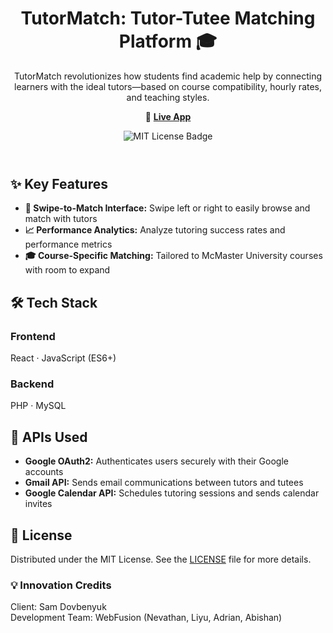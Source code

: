 <body>
  <header>
    <h1>TutorMatch: Tutor-Tutee Matching Platform 🎓</h1>
    <p>
      TutorMatch revolutionizes how students find academic help by connecting learners 
      with the ideal tutors—based on course compatibility, hourly rates, and teaching styles.
    </p>
    <p>
      🔗 <strong><a href="https://cs1xd3.cas.mcmaster.ca/~xiaol31/TutorMatch/" target="_blank" rel="noopener noreferrer">Live App</a></strong>
    </p>
    <img src="https://img.shields.io/badge/License-MIT-blue.svg" alt="MIT License Badge" />
  </header>

  <main>
    <section class="features">
      <h2>✨ Key Features</h2>
      <ul>
        <li><strong>🔄 Swipe-to-Match Interface:</strong> Swipe left or right to easily browse and match with tutors</li>
        <li><strong>📈 Performance Analytics:</strong> Analyze tutoring success rates and performance metrics</li>
        <li><strong>🎓 Course-Specific Matching:</strong> Tailored to McMaster University courses with room to expand</li>
      </ul>
    </section>

  <section class="tech-stack">
      <h2>🛠️ Tech Stack</h2>
      <div class="stack-category">
        <h3>Frontend</h3>
        <p>React · JavaScript (ES6+)</p>
      </div>
      <div class="stack-category">
        <h3>Backend</h3>
        <p>PHP · MySQL</p>
      </div>
    </section>

  <section class="apis-used">
      <h2>🔌 APIs Used</h2>
      <ul>
        <li><strong>Google OAuth2:</strong> Authenticates users securely with their Google accounts</li>
        <li><strong>Gmail API:</strong> Sends email communications between tutors and tutees</li>
        <li><strong>Google Calendar API:</strong> Schedules tutoring sessions and sends calendar invites</li>
      </ul>
    </section>
  </main>

  <footer>
    <section class="license">
      <h2>📄 License</h2>
      <p>
        Distributed under the MIT License. See the <a href="LICENSE" target="_blank">LICENSE</a> file for more details.
      </p>
    </section>

  <section class="credits">
      <h3>💡 Innovation Credits</h3>
      <p>
        Client: Sam Dovbenyuk <br />
        Development Team: WebFusion (Nevathan, Liyu, Adrian, Abishan)
      </p>
    </section>
  </footer>
</body>
